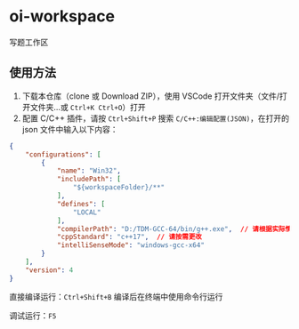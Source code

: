# oi-workspace

写题工作区

## 使用方法

1. 下载本仓库（clone 或 Download ZIP），使用 VSCode 打开文件夹（文件/打开文件夹...或 `Ctrl+K Ctrl+O`）打开
2. 配置 C/C++ 插件，请按 `Ctrl+Shift+P` 搜索 `C/C++:编辑配置(JSON)`，在打开的 json 文件中输入以下内容：

```json
{
    "configurations": [
        {
            "name": "Win32",
            "includePath": [
                "${workspaceFolder}/**"
            ],
            "defines": [
                "LOCAL"
            ],
            "compilerPath": "D:/TDM-GCC-64/bin/g++.exe",  // 请根据实际情况更改
            "cppStandard": "c++17",  // 请按需更改
            "intelliSenseMode": "windows-gcc-x64"
        }
    ],
    "version": 4
}
```

直接编译运行：`Ctrl+Shift+B` 编译后在终端中使用命令行运行

调试运行：`F5`
